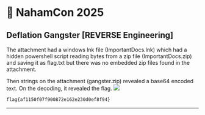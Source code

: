 
# 🏁 NahamCon 2025

## Deflation Gangster [REVERSE Engineering]

The attachment had a windows lnk file (ImportantDocs.lnk) which had a hidden powershell script reading bytes from a zip file (ImportantDocs.zip) and saving it as flag.txt but there was no embedded zip files found in the attachment.

Then strings on the attachment (gangster.zip)  revealed a base64 encoded text. On the decoding, it revealed the flag.
![](/images/DeflationGangster1.png) 


```bash
flag{af1150f07f900872e162e230d0ef8f94}
```
---
